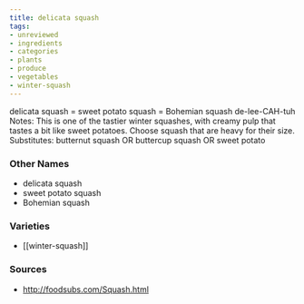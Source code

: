 ```yaml
---
title: delicata squash
tags:
- unreviewed
- ingredients
- categories
- plants
- produce
- vegetables
- winter-squash
---
```

delicata squash = sweet potato squash = Bohemian squash de-lee-CAH-tuh Notes: This is one of the tastier winter squashes, with creamy pulp that tastes a bit like sweet potatoes. Choose squash that are heavy for their size. Substitutes: butternut squash OR buttercup squash OR sweet potato

### Other Names

* delicata squash
* sweet potato squash
* Bohemian squash

### Varieties

* [[winter-squash]]

### Sources
* http://foodsubs.com/Squash.html

